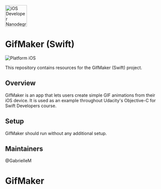 <img src="https://s3-us-west-1.amazonaws.com/udacity-content/degrees/catalog-images/nd003.png" alt="iOS Developer Nanodegree logo" height="70" >

# GifMaker (Swift)

![Platform iOS](https://img.shields.io/badge/nanodegree-iOS-blue.svg)

This repository contains resources for the GifMaker (Swift) project.

## Overview

GifMaker is an app that lets users create simple GIF animations from their iOS device. It is used as an example throughout Udacity's Objective-C for Swift Developers course.

## Setup

GifMaker should run without any additional setup.

## Maintainers

@GabrielleM
# GifMaker
